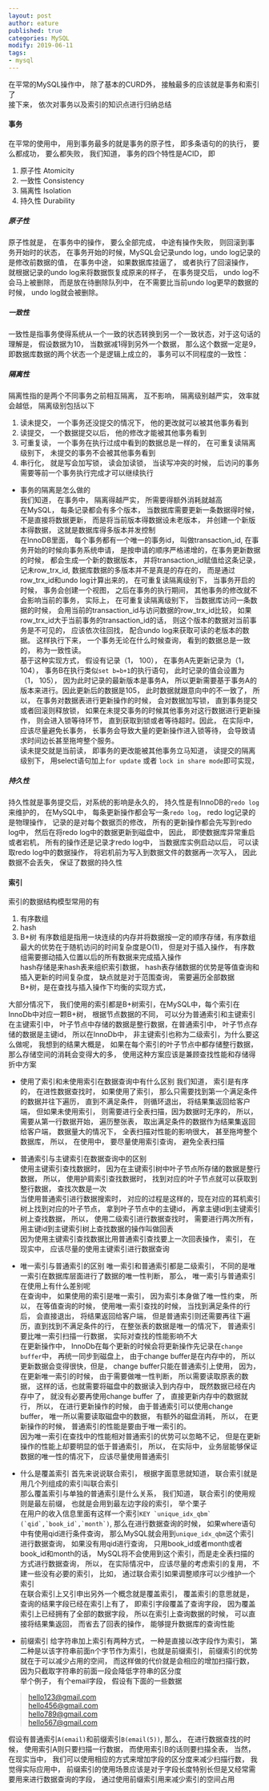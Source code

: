 ```yaml
---
layout: post
author: eature
published: true
categories: MySQL
modify: 2019-06-11
tags:
- mysql
---
```


在平常的MySQL操作中， 除了基本的CURD外， 接触最多的应该就是事务和索引了  
接下来， 依次对事务以及索引的知识点进行归纳总结  

#### 事务

在平常的使用中， 用到事务最多的就是事务的原子性， 即多条语句的的执行， 要么都成功， 要么都失败， 我们知道， 事务的四个特性是ACID， 即  
1. 原子性 Atomicity
2. 一致性 Consistency
3. 隔离性 Isolation
4. 持久性 Durability

##### 原子性
原子性就是， 在事务中的操作， 要么全部完成， 中途有操作失败， 则回滚到事务开始时的状态， 在事务开始的时候，MySQL会记录undo log，undo log记录的是修改前数据的值， 在事务中途， 如果数据库挂逼了， 或者执行了回滚操作， 就根据记录的undo log来将数据恢复成原来的样子， 在事务提交后， undo log不会马上被删除， 而是放在待删除队列中， 在不需要比当前undo log更早的数据的时候， undo log就会被删除。
##### 一致性
一致性是指事务使得系统从一个一致的状态转换到另一个一致状态，对于这句话的理解是， 假设数据为10， 当数据减1得到另外一个数据， 那么这个数据一定是9， 即数据库数据的两个状态一个是逻辑上成立的， 事务可以不同程度的一致性：  
##### 隔离性
隔离性指的是两个不同事务之前相互隔离， 互不影响， 隔离级别越严实， 效率就会越低， 隔离级别包括以下  
1. 读未提交， 一个事务还没提交的情况下， 他的更改就可以被其他事务看到
2. 读提交， 一个数据提交以后， 他的修改才能被其他事务看到
3. 可重复读， 一个事务在执行过成中看到的数据总是一样的， 在可重复读隔离级别下， 未提交的事务不会被其他事务看到
4. 串行化， 就是写会加写锁， 读会加读锁， 当读写冲突的时候， 后访问的事务需要等前一个事务执行完成才可以继续执行


* 事务的隔离是怎么做的  
我们知道， 在事务中， 隔离得越严实， 所需要得额外消耗就越高  
在MySQL， 每条记录都会有多个版本， 当数据库需要更新一条数据得时候， 不是直接将数据更新， 而是将当前版本得数据设未老版本， 并创建一个新版本得数据， 这就是数据库得多版本并发控制  
在InnoDB里面， 每个事务都有一个唯一的事务id， 叫做transaction_id, 在事务开始的时候向事务系统申请， 是按申请的顺序严格递增的，在事务更新数据的时候， 都会生成一个新的数据版本， 并将transaction_id赋值给这条记录， 记未row_trx_id, 数据库数据的多版本并不是真是的存在的， 而是通过row_trx_id和undo log计算出来的，
在可重复读隔离级别下， 当事务开启的时候， 事务会创建一个视图， 之后在事务的执行期间， 其他事务的修改就不会影响当前的事务， 实际上， 在可重复读隔离级别下， 当数据库访问一条数据的时候， 会用当前的transaction_id与访问数据的row_trx_id比较， 如果row_trx_id大于当前事务的transaction_id的话， 则这个版本的数据对当前事务是不可见的， 应该依次往回找， 配合undo log来获取可读的老版本的数据。 这样执行下来， 一个事务无论在什么时候查询， 看到的数据总是一致的， 称为一致性读。  
基于这种实现方式， 假设有记录（1， 100）， 在事务A先更新记录为（1， 104）， 事务B在执行类似`set b=b+1`的执行语句， 此时记录的值会设置为（1， 105）， 因为此时记录的最新版本是事务A， 所以更新需要基于事务A的版本来进行。因此更新后的数据是105， 此时数据就跟意向中的不一致了， 所以， 在事务对数据表进行更新操作的时候， 会对数据加写锁， 直到事务提交或者回滚则释放锁， 如果在未提交事务的时候其他事务对这行数据进行更新操作， 则会进入锁等待环节， 直到获取到锁或者等待超时。因此， 在实际中， 应该尽量避免长事务， 长事务会导致大量的更新操作进入锁等待， 会导致请求时间边长甚至拖垮整个服务。  
读未提交就是当前读， 即事务的更改能被其他事务立马知道， 读提交的隔离级别下， 用select语句加上`for update` 或者 `lock in share mode`即可实现，

##### 持久性
持久性就是事务提交后，对系统的影响是永久的， 持久性是有InnoDB的`redo log`来维护的， 在MySQL中， 每条更新操作都会写一条`redo log`， redo log记录的是物理操作， 记录的是对每个数据页的修改， 所有的更新操作都会先写到redo log中， 然后在将redo log中的数据更新到磁盘中， 因此， 即使数据库异常重启或者宕机， 所有的操作还是记录才redo log中， 当数据库实例启动以后， 可以读取redo log中的数据操作， 将宕机前为写入到数据文件的数据再一次写入， 因此数据不会丢失， 保证了数据的持久性  


#### 索引
索引的数据结构模型常用的有
1. 有序数组
2. hash
3. B+树
有序数组是指用一块连续的内存并将数据按一定的顺序存储，有序数组最大的优势在于随机访问的时间复杂度是O(1)， 但是对于插入操作， 有序数组需要挪动插入位置以后的所有数据来完成插入操作  
hash存储是来hash表来组织索引数据， hash表存储数据的优势是等值查询和插入更新的时间复杂度， 缺点就是对于范围查询， 需要遍历全部数据  
B+树，是在查找与插入操作下均衡的实现方式，

大部分情况下， 我们使用的索引都是B+树索引，在MySQL中，每个索引在InnoDb中对应一颗B+树， 根据节点数据的不同， 可以分为普通索引和主键索引  
在主键索引中， 叶子节点中存储的数据是整行数据，在普通索引中， 叶子节点存储的数据是主键id， 所以在InnoDb中， 非主键索引也称为二级索引，为什么要这么做呢， 我想到的结果大概是， 如果在每个索引的叶子节点中都存储整行数据， 那么存储空间的消耗会变得大的多， 使用这种方案应该是兼顾查找性能和存储得折中方案
* 使用了索引和未使用索引在数据查询中有什么区别
我们知道， 索引是有序的， 在进性数据查找时， 如果使用了索引， 那么只需要找到第一个满足条件的数据并往下遍历， 直到不满足条件， 则循环退出， 将结果集返回给客户端， 但如果未使用索引， 则需要进行全表扫描，因为数据时无序的， 所以， 需要从第一行数据开始， 遍历整张表， 取出满足条件的数据作为结果集返回给客户端， 数据量大的情况下， 全表扫描对性能的影响很大， 甚至拖垮整个数据库， 所以， 在使用中， 要尽量使用索引查询， 避免全表扫描

* 普通索引与主键索引在数据查询中的区别  
使用主键索引查找数据时， 因为在主键索引树中叶子节点所存储的数据是整行数据， 所以， 使用护肩索引查找数据时， 找到对应的叶子节点就可以获取到整行数据， 查找次数是一次  
当使用普通索引进行数据搜索时， 对应的过程是这样的，现在对应的耳机索引树上找到对应的叶子节点， 拿到叶子节点中的主键id， 再拿主键id到主键索引树上查找数据， 所以， 使用二级索引进行数据查找时， 需要进行两次所有， 用主键id到主键索引树上查找数据的操作叫做回表  
因为使用主键索引查找数据比用普通索引查找要上一次回表操作， 索引， 在现实中， 应该尽量的使用主键索引进行数据查询  

* 唯一索引与普通索引的区别
唯一索引和普通索引都是二级索引， 不同的是唯一索引在数据库层面进行了数据的唯一性判断， 那么， 唯一索引与普通索引在使用上有什么差别呢  
在查询中， 如果使用的索引是唯一索引， 因为索引本身做了唯一性约束， 所以， 在等值查询的时候， 使用唯一索引查找的时候， 当找到满足条件的行后， 会直接退出， 将结果返回给客户端， 但是普通索引则还需要再往下遍历，直到找到不满足条件的行， 在整张表的数据是唯一的情况下， 普通索引要比唯一索引扫描一行数据， 实际对查找的性能影响不大  
在更新操作中， InnoDb在每个更新的时候会将更新操作先记录在`change buffer`中， 再统一同步到磁盘上， 由于change buffer是在内存中的， 所以更新数据会变得很快，但是， change buffer只能在普通索引上使用， 因为， 在更新唯一索引的时候， 由于需要做唯一性判断， 所以需要读取原表的数据， 这样的话，也就需要将磁盘中的数据读入到内存中， 既然数据已经在内存中了， 就没有必要再使用change buffer 了， 直接更新内存中的数据就行， 所以， 在进行更新操作的时候， 由于普通索引可以使用change buffer， 唯一所以需要读取磁盘中的数据， 有额外的磁盘消耗， 所以， 在更新操作的时候， 普通索引的性能是要由于唯一索引的。  
因为唯一索引在查找中的性能相对普通索引的优势可以忽略不记， 但是在更新操作的性能上却要明显的低于普通索引， 所以， 在实际中， 业务层能够保证数据的唯一性的情况下， 应该尽量使用普通索引

* 什么是覆盖索引
首先来说说联合索引， 根据字面意思就知道， 联合索引就是用几个列组成的索引叫联合索引  
那么覆盖索引与单独的普通索引是什么关系， 我们知道， 联合索引的使用规则是最左前缀， 也就是会用到最左边字段的索引， 举个栗子  
在用户的收入信息里面有这样一个索引```KEY `unique_idx_qbm` (`qid`,`book_id`,`month`)```, 那么在进行数据查询的时候， 如果where语句中有使用qid进行条件查询， 那么MySQL就会用到`unique_idx_qbm`这个索引进行数据查询， 如果没有用qid进行查询， 只用book_id或者month或者book_id和month的话， MySQL将不会使用到这个索引，而是走全表扫描的方式进行数据查询， 所以， 在实际情况中， 应该尽量的考虑索引的复用， 不建一些没有必要的索引， 比如， 通过联合索引如果调整顺序可以少维护一个索引  
在联合索引上又引申出另外一个概念就是覆盖索引， 覆盖索引的意思就是， 查询的结果字段已经在索引上有了， 即索引字段覆盖了查询字段， 因为覆盖索引上已经拥有了全部的数据字段， 所以在索引上查询数据的时候， 可以直接将结果集返回， 而省去了回表的操作， 能够提升数据库的查询性能  

* 前缀索引
给字符串加上索引有两种方式， 一种是直接以改字段作为索引， 第二种是以该字符串前面n个字节作为索引，也就是前缀索引， 前缀索引的优势就在于可以减少占用的空间， 而这样做的代价就是会相应的增加扫描行数， 因为只截取字符串的前面一段会降低字符串的区分度  
举个例子， 有个email字段， 假设有下面的一些数据  
> hello123@gmail.com  
> hello456@gmail.com  
> hello789@gmail.com  
> hello567@gmail.com    

假设有普通索引`A(email)`和前缀索引`B(email(5))`, 那么， 在进行数据查找的时候， 使用索引A则只要扫描一行数据， 而使用索引B的话则要扫描全表， 当然， 在现实当中， 我们可以使用相应的方式来增加字段的区分度来减少扫描行数， 我觉得实际应用中， 前缀索引的使用场景应该是对于字段长度特别长但是又经常需要用来进行数据查询的字段， 通过使用前缀索引用来减少索引的空间占用  
